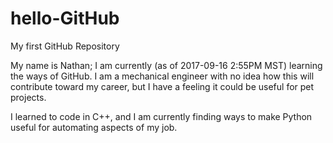 # hello-GitHub

My first GitHub Repository

My name is Nathan; I am currently (as of 2017-09-16 2:55PM MST) learning the ways of GitHub.
I am a mechanical engineer with no idea how this will contribute toward my career, but I have a feeling it could be useful for pet projects.

I learned to code in C++, and I am currently finding ways to make Python useful for automating aspects of my job.
